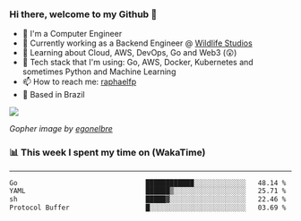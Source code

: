### Hi there, welcome to my Github 👋

- 📖 I'm a Computer Engineer
- 🔭 Currently working as a Backend Engineer @ [Wildlife Studios](https://wildlifestudios.com/)
- 🌱 Learning about Cloud, AWS, DevOps, Go and Web3 (😲)
- 🚀 Tech stack that I'm using: Go, AWS, Docker, Kubernetes and sometimes Python and Machine Learning
- 📫 How to reach me: [raphaelfp](https://linkedin.com/in/raphaelfp)
- 🏡 Based in Brazil

![](https://github.com/raphaelfp/gophers/blob/master/.thumb/animation/morning-coffee-3x.gif)

*Gopher image by [egonelbre](https://github.com/egonelbre/)*

### 📊 This week I spent my time on (WakaTime)

---

<!--START_SECTION:waka-->

```txt
Go                                ████████████░░░░░░░░░░░░░   48.14 %
YAML                              ██████▒░░░░░░░░░░░░░░░░░░   25.71 %
sh                                █████▓░░░░░░░░░░░░░░░░░░░   22.46 %
Protocol Buffer                   █░░░░░░░░░░░░░░░░░░░░░░░░   03.69 %
```

<!--END_SECTION:waka-->

